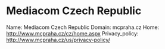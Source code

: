 
# Mediacom Czech Republic

Name: Mediacom Czech Republic
Domain: mcpraha.cz
Home: http://www.mcpraha.cz/cz/home.aspx
Privacy_policy: http://www.mcpraha.cz/us/privacy-policy/
